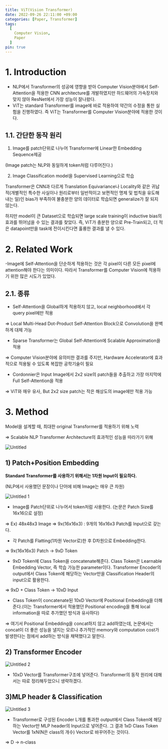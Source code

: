 ```yaml
---
title: ViT(Vision Transformer)
date: 2022-09-26 22:11:00 +09:00
categories: [Paper, Transformer]
tags:
  [
    Computer Vision,
    Paper
  ]
pin: true
---
```


# 1. Introduction

- NLP에서 Transformer의 성공에 영향을 받아 Computer Vision분야에서 Self-Attention을 적용한 CNN architecture를 개발하였지만 하드웨어의 가속장치와 맞지 않아 ResNet에서 가장 성능이 잘나왔다.
- ViT는 standard Transformer를 image에 바로 적용하여 약간의 수정을 통한 실험을 진행하였다. 즉 ViT는 Transformer를 Computer Vision분야에 적용한 것이다.

## 1.1. 간단한 동작 원리

1) Image를 patch단위로 나누어 Transformer에 Linear한 Embedding Sequence제공

(Image patch는 NLP와 동일하게 token처럼 다루어진다.)

2) Image Classification model을 Supervised Learning으로 학습

Transformer은 CNN과 다르게 Translation Equivariance나 Locality와 같은 귀납적(개별적인 특수한 사실이나 원리로부터 일반적이고 보편적인 명제 및 법칙을 유도해 내는 일)인 bias가 부족하여 불충분한 양의 데이터로 학습되면 generalize가 잘 되지 않는다.

하지만 model이 큰 Dataset으로 학습되면 large scale training이 inductive bias의 효과를 뛰어넘을 수 있는 결과를 찾았다. 즉, ViT가 충분한 양으로 Pre-Train되고, 더 적은 datapoint만을 task에 전이시킨다면 훌륭한 결과를 낼 수 있다.

# 2. Related Work

-Image에 Self-Attention을 단순하게 적용하는 것은 각 pixel이 다른 모든 pixel에 attention해야 한다는 의미이다. 따라서 Transformer를 Computer Vision에 적용하기 위한 많은 시도가 있었다.

## 2.1. 종류

- Self-Attention을 Global하게 적용하지 않고, local neighborhood에서 각 query pixel에만 적용

⇒ Local Multi-Head Dot-Product Self-Attention Block으로 Convolution을 완벽하게 대체 가능

- Sparse Transformer는 Global Self-Attention에 Scalable Approximation을 적용

⇒ Computer Vision분야에 유의미한 결과를 주지만, Hardware Accelerator에 효과적으로 적용될 수 있도록 복잡한 공학기술이 필요

- Cordonnier은 Input Image에서 2x2 size의 patch들을 추출하고 가장 마지막에 Full Self-Attention을 적용

⇒ ViT와 매우 유사, But 2x2 size patch는 작은 해상도의 image에만 적용 가능

# 3. Method

Model을 설계할 때, 최대한 original Transformer를 적용하기 위해 노력

⇒ Scalable NLP Transformer Architecture의 효과적인 성능을 따라가기 위해

![Untitled](https://github.com/gihuni99/gihuni99.github.io/assets/90080065/ed497e2b-c3dc-476d-9450-1bcf5647d713)

## 1) Patch+Position Embedding

**Standard Transformer를 사용하기 위해서는 1차원 Input이 필요하다.**

(NLP에서 사용했던 문장이나 단어에 비해 Image는 매우 큰 차원)

![Untitled 1](https://github.com/gihuni99/gihuni99.github.io/assets/90080065/d566cb77-cb9b-4d7e-9087-1ee1837afa62)

- Image를 Patch단위로 나누어서 token처럼 사용한다. (논문은 Patch Size를 16x16으로 설정)

⇒ Ex) 48x48x3 Image ⇒ 9x(16x16x3) : 9개의 16x16x3 Patch를 Input으로 갖는다.

- 각 Patch를 Flatting(1차원 Vector로)한 후 D차원으로 Embedding한다.

⇒  9x(16x16x3) Patch → 9xD Token

- 9xD Token에 Class Token을 concatenate해준다. Class Token은 Learnable Embedding Vector, 즉 학습 가능한 parameter이다. Transformer Encoder의 output에서 Class Token에 해당하는 Vector만을 Classification Header의 input으로 활용한다.

⇒ 9xD + Class Token → 10xD Input

- Class Token이 concatenate된 10xD Vector에 Positional Embedding을 더해준다.(이는 Transformer에서 적용했던 Positional encoding을 통해 local information을 따로 추가했던 방식과 유사하다)

⇒ 여기서 Positional Embedding을 concat하지 않고 add하였는데, 논문에서는 concat이 더 좋은 성능을 낼지는 모르나 추가적인 memory와 computation cost가 발생한다는 점에서 add하는 방식을 채택했다고 말한다.

## 2) Transformer Encoder

![Untitled 2](https://github.com/gihuni99/gihuni99.github.io/assets/90080065/c667eadf-fe80-464f-8e3c-957178b6228b)

- 10xD Vector를 Transformer구조에 넣어준다.  Transformer의 동작 원리에 대해서는 따로 정리해두었으니 생략하겠다.

## 3)MLP header & Classification

![Untitled 3](https://github.com/gihuni99/gihuni99.github.io/assets/90080065/85da967d-3665-45f9-943d-3345d5e1c1bf)

- Transformer로 구성된 Encoder L개를 통과한 output에서 Class Token에 해당하는 Vector만 MLP header의 Input으로 넣어준다. 그 결과 1xD Class Token Vector를 1xN(N은 class의 개수) Vector로 바꾸어주는 것이다.

⇒ D → n-class


